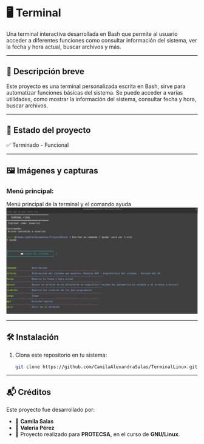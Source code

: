 # 🖥️ Terminal

Una terminal interactiva desarrollada en Bash que permite al usuario acceder a diferentes funciones como consultar información del sistema, ver la fecha y hora actual, buscar archivos y más.

---

## 📌 Descripción breve

Este proyecto es una terminal personalizada escrita en Bash, sirve para automatizar funciones básicas del sistema. Se puede acceder a varias utilidades, como mostrar la información del sistema, consultar fecha y hora, buscar archivos.

---

## 🚧 Estado del proyecto

✅ Terminado - Funcional  

---

## 🖼️ Imágenes y capturas

### Menú principal:
Menú principal de la terminal y el comando ayuda
![alt text](imagenes/image.png)

---

## 🛠️ Instalación

1. Clona este repositorio en tu sistema:
   ```bash
   git clone https://github.com/CamilaAlexandraSalas/TerminalLinux.git

---

## 📬 Créditos

Este proyecto fue desarrollado por:

- 👤 **Camila Salas**  
- 👤 **Valeria Pérez**  
- 🏫 Proyecto realizado para **PROTECSA**, en el curso de **GNU/Linux**.
